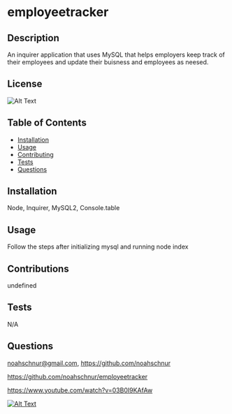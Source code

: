 # employeetracker

## Description

An inquirer application that uses MySQL that helps employers keep track of their employees and update their buisness and employees as neesed.

## License

![Alt Text](https://img.shields.io/badge/License-ISC-Green)

## Table of Contents
- [Installation](#installation)
- [Usage](#usage)
- [Contributing](#contributing)
- [Tests](#tests)
- [Questions](#questions)

## Installation

Node, Inquirer, MySQL2, Console.table

## Usage

Follow the steps after initializing mysql and running node index

## Contributions

undefined

## Tests

N/A

## Questions

noahschnur@gmail.com, https://github.com/noahschnur

https://github.com/noahschnur/employeetracker

https://www.youtube.com/watch?v=03B0I9KAfAw

[![Alt Text](https://img.youtube.com/vi/03B0I9KAfAw/0.jpg)](https://www.youtube.com/watch?v=03B0I9KAfAw)